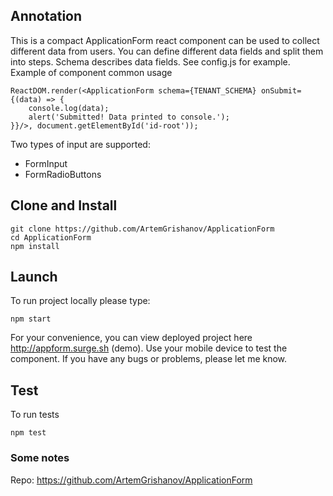 ## Annotation
This is a compact ApplicationForm react component can be used to collect different data from users. You can define different data fields and split them into steps. Schema describes data fields. See config.js for example.
Example of component common usage
```
ReactDOM.render(<ApplicationForm schema={TENANT_SCHEMA} onSubmit={(data) => {
    console.log(data);
    alert('Submitted! Data printed to console.');
}}/>, document.getElementById('id-root'));
```
Two types of input are supported:
- FormInput
- FormRadioButtons

## Clone and Install
```
git clone https://github.com/ArtemGrishanov/ApplicationForm
cd ApplicationForm
npm install
```

## Launch
To run project locally please type:
```
npm start
```
For your convenience, you can view deployed project here http://appform.surge.sh (demo).
Use your mobile device to test the component. If you have any bugs or problems, please let me know.

## Test
To run tests
```
npm test
```

### Some notes
Repo: https://github.com/ArtemGrishanov/ApplicationForm
